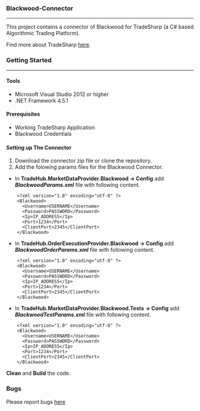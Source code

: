 ### Blackwood-Connector

***

This project contains a connector of Blackwood for TradeSharp (a C# based Algorithmic Trading Platform).

Find more about TradeSharp [here](https://www.tradesharp.se/).

### Getting Started
***

#### Tools
- Microsoft Visual Studio 2012 or higher
- .NET Framework 4.5.1


#### Prerequisites
- Working TradeSharp Application
- Blackwood Credentials

#### Setting up The Connector
1. Download the connector zip file or clone the repository.
2. Add the folowing params files for the Blackwood Connector.

- In **TradeHub.MarketDataProvider.Blackwood -> Config** add ***BlackwoodParams.xml*** file with following content.
```
    <?xml version="1.0" encoding="utf-8" ?>
    <Blackwood>
      <Username>USERNAME</Username>
      <Password>PASSWORD</Password>
      <Ip>IP_ADDRESS</Ip>
      <Port>1234</Port>
      <ClientPort>2345</ClientPort>
    </Blackwood>
```

- In **TradeHub.OrderExecutionProvider.Blackwood -> Config** add ***BlackwoodOrderParams.xml*** file with following content.
```
    <?xml version="1.0" encoding="utf-8" ?>
    <Blackwood>
      <Username>USERNAME</Username>
      <Password>PASSWORD</Password>
      <Ip>IP_ADDRESS</Ip>
      <Port>1234</Port>
      <ClientPort>2345</ClientPort>
    </Blackwood>
```

- In **TradeHub.MarketDataProvider.Blackwood.Tests -> Config** add ***BlackwoodTestParams.xml*** file with following content.
```
    <?xml version="1.0" encoding="utf-8" ?>
    <Blackwood>
      <Username>USERNAME</Username>
      <Password>PASSWORD</Password>
      <Ip>IP_ADDRESS</Ip>
      <Port>1234</Port>
      <ClientPort>2345</ClientPort>
    </Blackwood>
```

**Clean** and **Build** the code.

### Bugs

Please report bugs [here](https://github.com/trade-nexus/bugs)
